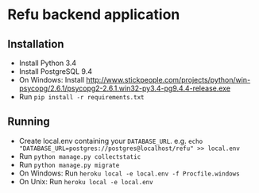 # Refu backend application

## Installation

* Install Python 3.4
* Install PostgreSQL 9.4
* On Windows: Install http://www.stickpeople.com/projects/python/win-psycopg/2.6.1/psycopg2-2.6.1.win32-py3.4-pg9.4.4-release.exe
* Run ``pip install -r requirements.txt``

## Running

* Create local.env containing your `DATABASE_URL`.
  e.g. ``echo "DATABASE_URL=postgres://postgres@localhost/refu" >> local.env``
* Run ``python manage.py collectstatic``
* Run ``python manage.py migrate``
* On Windows: Run ``heroku local -e local.env -f Procfile.windows``
* On Unix: Run ``heroku local -e local.env``
